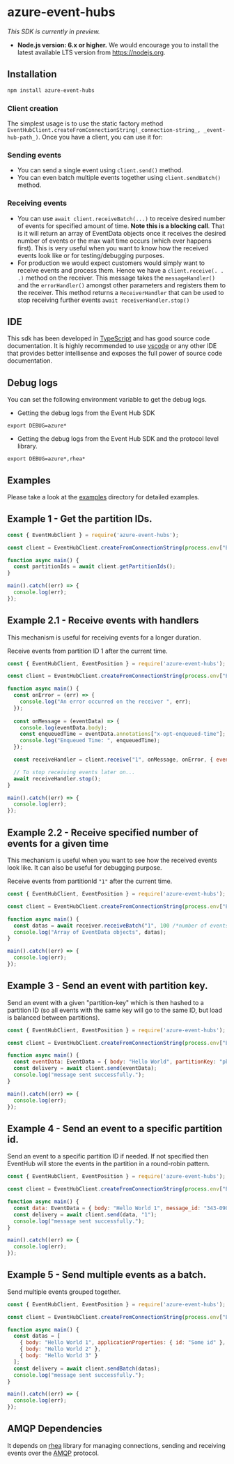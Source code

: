 azure-event-hubs
================

_This SDK is currently in preview._

- **Node.js version: 6.x or higher.** We would encourage you to install the latest available LTS version from https://nodejs.org.

## Installation ##
```bash
npm install azure-event-hubs
```

### Client creation
The simplest usage is to use the static factory method `EventHubClient.createFromConnectionString(_connection-string_, _event-hub-path_)`. Once you have a client, you can use it for:

### Sending events
- You can send a single event using `client.send()` method.
- You can even batch multiple events together using `client.sendBatch()` method.

### Receiving events
- You can use `await client.receiveBatch(...)` to receive desired number of events for specified amount of time. **Note this is a blocking call**. 
That is it will return an array of EventData objects once it receives the desired number of events or the max wait time occurs (which ever happens first). 
This is very useful when you want to know how the received events look like or for testing/debugging purposes.
- For production we would expect customers would simply want to receive events and process them. Hence we have a `client.receive(. . .)` method on the receiver.
This message takes the `messageHandler()` and the `errorHandler()` amongst other parameters and registers them to the receiver. 
This method returns a `ReceiverHandler` that can be used to stop receiving further events `await receiverHandler.stop()`

## IDE ##
This sdk has been developed in [TypeScript](https://typescriptlang.org) and has good source code documentation. It is highly recommended to use [vscode](https://code.visualstudio.com) or any other IDE that provides better intellisense and exposes the full power of source code documentation.

## Debug logs ##

You can set the following environment variable to get the debug logs.
- Getting the debug logs from the Event Hub SDK
```
export DEBUG=azure*
```
- Getting the debug logs from the Event Hub SDK and the protocol level library.
```
export DEBUG=azure*,rhea*
```

## Examples ##

Please take a look at the [examples](https://github.com/Azure/azure-event-hubs-node/tree/master/examples) directory for detailed examples.

## Example 1 - Get the partition IDs.

```js
const { EventHubClient } = require('azure-event-hubs');

const client = EventHubClient.createFromConnectionString(process.env["EVENTHUB_CONNECTION_STRING"], process.env["EVENTHUB_NAME"]);

function async main() {
  const partitionIds = await client.getPartitionIds();
}

main().catch((err) => {
  console.log(err);
});
```

## Example 2.1 - Receive events with handlers
This mechanism is useful for receiving events for a longer duration.

Receive events from partition ID 1 after the current time.
```js
const { EventHubClient, EventPosition } = require('azure-event-hubs');

const client = EventHubClient.createFromConnectionString(process.env["EVENTHUB_CONNECTION_STRING"], process.env["EVENTHUB_NAME"]);

function async main() {
  const onError = (err) => {
    console.log("An error occurred on the receiver ", err);
  });
  
  const onMessage = (eventData) => {
    console.log(eventData.body);
    const enqueuedTime = eventData.annotations["x-opt-enqueued-time"];
    console.log("Enqueued Time: ", enqueuedTime);
  });

  const receiveHandler = client.receive("1", onMessage, onError, { eventPosition: EventPosition.fromEnqueuedTime(Date.now()) });

  // To stop receiving events later on...
  await receiveHandler.stop();
}

main().catch((err) => {
  console.log(err);
});
```

## Example 2.2 - Receive specified number of events for a given time
This mechanism is useful when you want to see how the received events look like. It can also be useful for debugging purpose.

Receive events from partitionId `"1"` after the current time.
```js
const { EventHubClient, EventPosition } = require('azure-event-hubs');

const client = EventHubClient.createFromConnectionString(process.env["EVENTHUB_CONNECTION_STRING"], process.env["EVENTHUB_NAME"]);

function async main() {
  const datas = await receiver.receiveBatch("1", 100 /*number of events*/, 20 /*amount of time in seconds the receiver should run. Default 60 seconds.*/, { eventPosition: EventPosition.fromEnqueuedTime(Date.now()) });
  console.log("Array of EventData objects", datas);
}

main().catch((err) => {
  console.log(err);
});
```

## Example 3 - Send an event with partition key.

Send an event with a given "partition-key" which is then hashed to a partition ID (so all events with the same key will go to the same ID, but load is balanced between partitions). 

```js
const { EventHubClient, EventPosition } = require('azure-event-hubs');

const client = EventHubClient.createFromConnectionString(process.env["EVENTHUB_CONNECTION_STRING"], process.env["EVENTHUB_NAME"]);

function async main() {
  const eventData: EventData = { body: "Hello World", partitionKey: "pk12345"};
  const delivery = await client.send(eventData);
  console.log("message sent successfully.");
}

main().catch((err) => {
  console.log(err);
});
```

## Example 4 - Send an event to a specific partition id.

Send an event to a specific partition ID if needed. If not specified then EventHub will store the events in the partition in a round-robin pattern.

```js
const { EventHubClient, EventPosition } = require('azure-event-hubs');

const client = EventHubClient.createFromConnectionString(process.env["EVENTHUB_CONNECTION_STRING"], process.env["EVENTHUB_NAME"]);

function async main() {
  const data: EventData = { body: "Hello World 1", message_id: "343-0909-5454-23423-54543" };
  const delivery = await client.send(data, "1");
  console.log("message sent successfully.");
}

main().catch((err) => {
  console.log(err);
});
```

## Example 5 - Send multiple events as a batch. 

Send multiple events grouped together.

```js
const { EventHubClient, EventPosition } = require('azure-event-hubs');

const client = EventHubClient.createFromConnectionString(process.env["EVENTHUB_CONNECTION_STRING"], process.env["EVENTHUB_NAME"]);

function async main() {
  const datas = [
    { body: "Hello World 1", applicationProperties: { id: "Some id" }, partitionKey: "pk786" },
    { body: "Hello World 2" },
    { body: "Hello World 3" }
  ];
  const delivery = await client.sendBatch(datas);
  console.log("message sent successfully.");
}

main().catch((err) => {
  console.log(err);
});
```

## AMQP Dependencies ##
It depends on [rhea](https://github.com/amqp/rhea) library for managing connections, sending and receiving events over the [AMQP](http://docs.oasis-open.org/amqp/core/v1.0/os/amqp-core-complete-v1.0-os.pdf) protocol.

